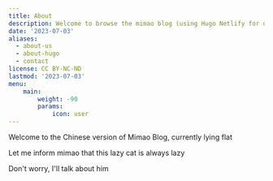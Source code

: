 ```yaml
---
title: About
description: Welcome to browse the mimao blog (using Hugo Netlify for quick build)
date: '2023-07-03'
aliases:
  - about-us
  - about-hugo
  - contact
license: CC BY-NC-ND
lastmod: '2023-07-03'
menu:
    main: 
        weight: -90
        params:
            icon: user
---
```


Welcome to the Chinese version of Mimao Blog, currently lying flat

Let me inform mimao that this lazy cat is always lazy

Don't worry, I'll talk about him
